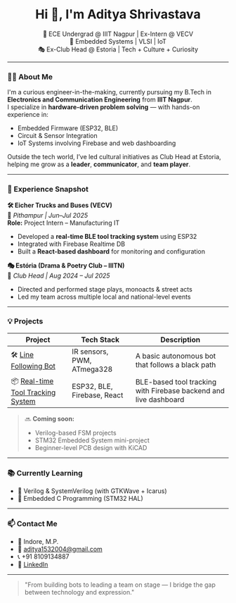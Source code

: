 <h1 align="center">Hi 👋, I'm Aditya Shrivastava</h1>
<p align="center">
  🚀 ECE Undergrad @ IIIT Nagpur | Ex-Intern @ VECV <br>
  🔧 Embedded Systems | VLSI | IoT <br>
  🎭 Ex-Club Head @ Estoria | Tech + Culture + Curiosity
</p>

---

### 👨‍💻 About Me

I'm a curious engineer-in-the-making, currently pursuing my B.Tech in **Electronics and Communication Engineering** from **IIIT Nagpur**.  
I specialize in **hardware-driven problem solving** — with hands-on experience in:
- Embedded Firmware (ESP32, BLE)
- Circuit & Sensor Integration
- IoT Systems involving Firebase and web dashboarding

Outside the tech world, I’ve led cultural initiatives as Club Head at Estoria, helping me grow as a **leader**, **communicator**, and **team player**.

---

### 🔧 Experience Snapshot

**🛠️ Eicher Trucks and Buses (VECV)**  
📍 *Pithampur | Jun–Jul 2025*  
**Role:** Project Intern – Manufacturing IT  
- Developed a **real-time BLE tool tracking system** using ESP32  
- Integrated with Firebase Realtime DB  
- Built a **React-based dashboard** for monitoring and configuration

**🎭 Estória (Drama & Poetry Club – IIITN)**  
📍 *Club Head | Aug 2024 – Jul 2025*  
- Directed and performed stage plays, monoacts & street acts  
- Led my team across multiple local and national-level events

---

### 💡 Projects

| Project | Tech Stack | Description |
|--------|------------|-------------|
| 🛠️ [Line Following Bot](https://github.com/yaarradi/line-following-bot) | IR sensors, PWM, ATmega328 | A basic autonomous bot that follows a black path |
| 📦 [Real-time Tool Tracking System](https://github.com/flankerlynx/tool-tracking_using_ESP32) | ESP32, BLE, Firebase, React | BLE-based tool tracking with Firebase backend and live dashboard |

> 🔜 **Coming soon:**  
> - Verilog-based FSM projects  
> - STM32 Embedded System mini-project  
> - Beginner-level PCB design with KiCAD

---

### 📚 Currently Learning

- 🧠 Verilog & SystemVerilog (with GTKWave + Icarus)  
- 🧠 Embedded C Programming (STM32 HAL)

---

### 📫 Contact Me

- 📍 Indore, M.P.  
- 📧 aditya1532004@gmail.com  
- 📞 +91 8109134887  
- 🔗 [LinkedIn](https://linkedin.com/in/aditya-shrivastava-479a5b291)

---

> "From building bots to leading a team on stage — I bridge the gap between technology and expression."
